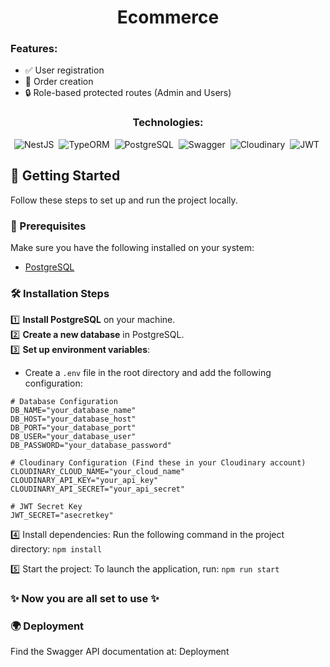 <h1 align="center">Ecommerce</h1>

<h3>Features:</h3>

- ✅ User registration  
- 🛒 Order creation  
- 🔒 Role-based protected routes (Admin and Users)

<h3 align="center">Technologies:</h3>

<div align="center">

![NestJS](https://img.shields.io/badge/NestJS-E0234E?style=for-the-badge&logo=nestjs&logoColor=white)&nbsp;
![TypeORM](https://img.shields.io/badge/TypeORM-FF9800?style=for-the-badge&logo=typeorm&logoColor=white)&nbsp;
![PostgreSQL](https://img.shields.io/badge/PostgreSQL-316192?style=for-the-badge&logo=postgresql&logoColor=white)&nbsp;
![Swagger](https://img.shields.io/badge/Swagger-85EA2D?style=for-the-badge&logo=swagger&logoColor=white)&nbsp;
![Cloudinary](https://img.shields.io/badge/Cloudinary-3448C5?style=for-the-badge&logo=cloudinary&logoColor=white)&nbsp;
![JWT](https://img.shields.io/badge/JWT-000000?style=for-the-badge&logo=jsonwebtokens&logoColor=white)&nbsp;

</div>

## 🚀 Getting Started

Follow these steps to set up and run the project locally.

### 📌 Prerequisites
Make sure you have the following installed on your system:
- [PostgreSQL](https://www.postgresql.org/download/)

### 🛠️ Installation Steps

1️⃣ **Install PostgreSQL** on your machine.  
2️⃣ **Create a new database** in PostgreSQL.  
3️⃣ **Set up environment variables**:  
   - Create a `.env` file in the root directory and add the following configuration:

```env
# Database Configuration
DB_NAME="your_database_name"
DB_HOST="your_database_host"
DB_PORT="your_database_port"
DB_USER="your_database_user"
DB_PASSWORD="your_database_password"

# Cloudinary Configuration (Find these in your Cloudinary account)
CLOUDINARY_CLOUD_NAME="your_cloud_name"
CLOUDINARY_API_KEY="your_api_key"
CLOUDINARY_API_SECRET="your_api_secret"

# JWT Secret Key
JWT_SECRET="asecretkey"

```
4️⃣ Install dependencies:
Run the following command in the project directory:
`npm install`

5️⃣ Start the project:
To launch the application, run:
`npm run start`

### ✨ Now you are all set to use ✨

### 🌍 Deployment
Find the Swagger API documentation at: Deployment

